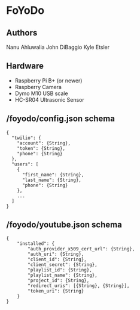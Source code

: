 # FoYoDo

## Authors
Nanu Ahluwalia
John DiBaggio
Kyle Etsler

## Hardware
- Raspberry Pi B+ (or newer)
- Raspberry Camera
- Dymo M10 USB scale
- HC-SR04 Ultrasonic Sensor

## /foyodo/config.json schema

```
{
  "twilio": {
    "account": {String},
    "token": {String},
    "phone": {String}
  },
  "users": [
    {
      "first_name": {String},
      "last_name": {String},
      "phone": {String}
    },
    ...
  ]
}
```

## /foyodo/youtube.json schema

```
{
    "installed": {
        "auth_provider_x509_cert_url": {String},
        "auth_uri": {String},
        "client_id": {String},
        "client_secret": {String},
        "playlist_id": {String},
        "playlist_name": {String},
        "project_id": {String},
        "redirect_uris": [{String}, {String}],
        "token_uri": {String}
    }
}
```